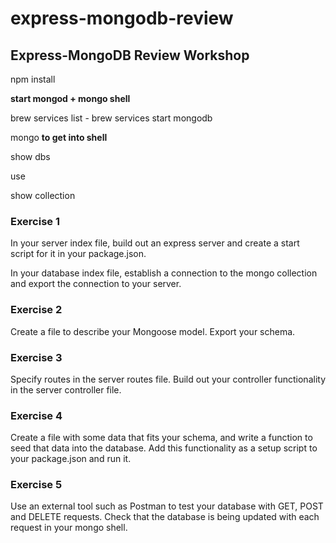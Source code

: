 # express-mongodb-review

## Express-MongoDB Review Workshop

npm install

**start mongod + mongo shell**

brew services list - brew services start mongodb

mongo **to get into shell**

show dbs

use <List>

show collection

### Exercise 1

In your server index file, build out an express server and create a start script for it in your package.json.

In your database index file, establish a connection to the mongo collection and export the connection to your server.

### Exercise 2

Create a file to describe your Mongoose model.
Export your schema.

### Exercise 3

Specify routes in the server routes file.
Build out your controller functionality in the server controller file.

### Exercise 4

Create a file with some data that fits your schema, and write a function to seed that data into the database. Add this functionality as a setup script to your package.json and run it.

### Exercise 5

Use an external tool such as Postman to test your database with GET, POST and DELETE requests. Check that the database is being updated with each request in your mongo shell.
